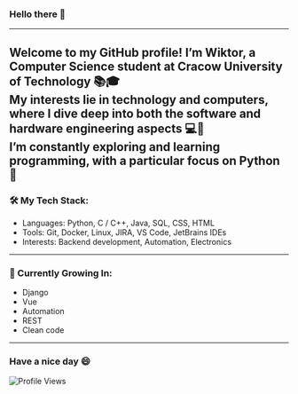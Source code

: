 ### Hello there 👋
---
Welcome to my GitHub profile! I’m Wiktor, a Computer Science student at Cracow University of Technology 📚🎓 <br>
My interests lie in technology and computers, where I dive deep into both the software and hardware engineering aspects 💻🚀<br>
I’m constantly exploring and learning programming, with a particular focus on Python 🐍
---

### 🛠️ My Tech Stack:

- Languages: Python, C / C++, Java, SQL, CSS, HTML<br>
- Tools: Git, Docker, Linux, JIRA, VS Code, JetBrains IDEs<br> 
- Interests: Backend development, Automation, Electronics

---
### 🌱 Currently Growing In:

- Django
- Vue
- Automation
- REST
- Clean code<br>
---
### Have a nice day 😄

![Profile Views](https://komarev.com/ghpvc/?username=PotatoZip&color=blue)
